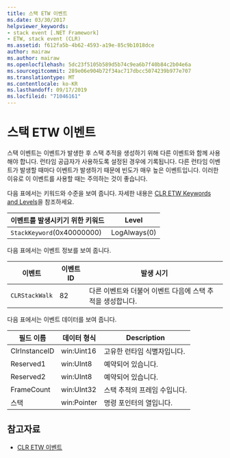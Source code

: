 ```yaml
---
title: 스택 ETW 이벤트
ms.date: 03/30/2017
helpviewer_keywords:
- stack event [.NET Framework]
- ETW, stack event (CLR)
ms.assetid: f612fa5b-4b62-4593-a19e-85c9b1018dce
author: mairaw
ms.author: mairaw
ms.openlocfilehash: 5dc23f5105b589d5b74c9ea6b7f40b84c2b04e6a
ms.sourcegitcommit: 289e06e904b72f34ac717dbcc5074239b977e707
ms.translationtype: MT
ms.contentlocale: ko-KR
ms.lasthandoff: 09/17/2019
ms.locfileid: "71046161"
---
```

# <a name="stack-etw-event"></a>스택 ETW 이벤트
스택 이벤트는 이벤트가 발생한 후 스택 추적을 생성하기 위해 다른 이벤트와 함께 사용해야 합니다. 런타임 공급자가 사용하도록 설정된 경우에 기록됩니다. 다른 런타임 이벤트가 발생할 때마다 이벤트가 발생하기 때문에 빈도가 매우 높은 이벤트입니다. 이러한 이유로 이 이벤트를 사용할 때는 주의하는 것이 좋습니다.  
  
 다음 표에서는 키워드와 수준을 보여 줍니다. 자세한 내용은 [CLR ETW Keywords and Levels](clr-etw-keywords-and-levels.md)을 참조하세요.  
  
|이벤트를 발생시키기 위한 키워드|Level|  
|-----------------------------------|-----------|  
|`StackKeyword`(0x40000000)|LogAlways(0)|  
  
 다음 표에서는 이벤트 정보를 보여 줍니다.  
  
|이벤트|이벤트 ID|발생 시기|  
|-----------|--------------|-----------------|  
|`CLRStackWalk`|82|다른 이벤트와 더불어 이벤트 다음에 스택 추적을 생성합니다.|  
  
 다음 표에서는 이벤트 데이터를 보여 줍니다.  
  
|필드 이름|데이터 형식|Description|  
|----------------|---------------|-----------------|  
|ClrInstanceID|win:Uint16|고유한 런타임 식별자입니다.|  
|Reserved1|win:UInt8|예약되어 있습니다.|  
|Reserved2|win:UInt8|예약되어 있습니다.|  
|FrameCount|win:UInt32|스택 추적의 프레임 수입니다.|  
|스택|win:Pointer|명령 포인터의 열입니다.|  
  
## <a name="see-also"></a>참고자료

- [CLR ETW 이벤트](clr-etw-events.md)
